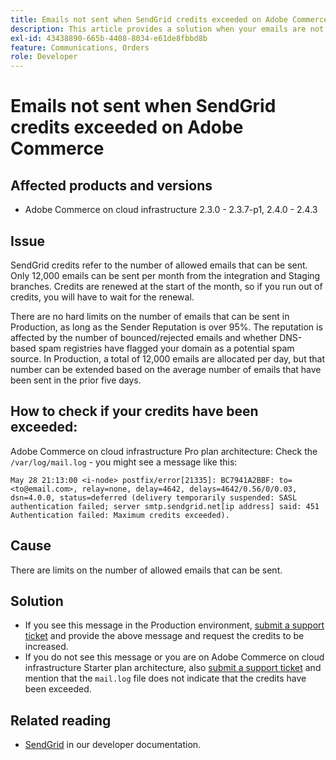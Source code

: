 ```yaml
---
title: Emails not sent when SendGrid credits exceeded on Adobe Commerce
description: This article provides a solution when your emails are not being sent because you have exceeded your SendGrid credits limit on Adobe Commerce.
exl-id: 43438890-665b-4408-8034-e61de8fbbd8b
feature: Communications, Orders
role: Developer
---
```

# Emails not sent when SendGrid credits exceeded on Adobe Commerce

## Affected products and versions

* Adobe Commerce on cloud infrastructure 2.3.0 - 2.3.7-p1, 2.4.0 - 2.4.3

## Issue

SendGrid credits refer to the number of allowed emails that can be sent. Only 12,000 emails can be sent per month from the integration and Staging branches. Credits are renewed at the start of the month, so if you run out of credits, you will have to wait for the renewal.

There are no hard limits on the number of emails that can be sent in Production, as long as the Sender Reputation is over 95%. The reputation is affected by the number of bounced/rejected emails and whether DNS-based spam registries have flagged your domain as a potential spam source. In Production, a total of 12,000 emails are allocated per day, but that number can be extended based on the average number of emails that have been sent in the prior five days.

## How to check if your credits have been exceeded:

Adobe Commerce on cloud infrastructure Pro plan architecture: Check the `/var/log/mail.log` - you might see a message like this:

`May 28 21:13:00 <i-node> postfix/error[21335]: BC7941A2BBF: to=<to@email.com>, relay=none, delay=4642, delays=4642/0.56/0/0.03, dsn=4.0.0, status=deferred (delivery temporarily suspended: SASL authentication failed; server smtp.sendgrid.net[ip address] said: 451 Authentication failed: Maximum credits exceeded).`

## Cause

There are limits on the number of allowed emails that can be sent.

## Solution

* If you see this message in the Production environment, [submit a support ticket](/help/help-center-guide/help-center/magento-help-center-user-guide.md#submit-ticket) and provide the above message and request the credits to be increased.
* If you do not see this message or you are on Adobe Commerce on cloud infrastructure Starter plan architecture, also [submit a support ticket](/help/help-center-guide/help-center/magento-help-center-user-guide.md#submit-ticket) and mention that the `mail.log` file does not indicate that the credits have been exceeded.

## Related reading

* [SendGrid](https://experienceleague.adobe.com/en/docs/commerce-cloud-service/user-guide/project/sendgrid) in our developer documentation.
